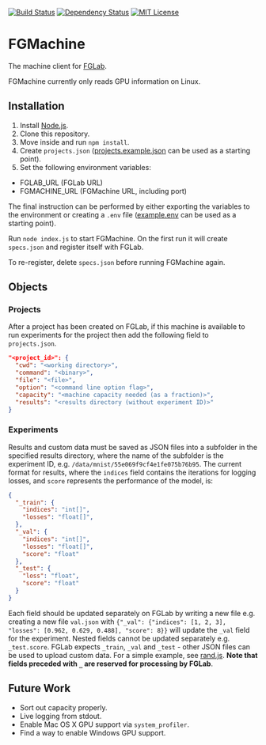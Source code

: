 [![Build Status](https://img.shields.io/travis/Kaixhin/FGMachine.svg)](https://travis-ci.org/Kaixhin/FGMachine)
[![Dependency Status](https://img.shields.io/david/kaixhin/fgmachine.svg)](https://david-dm.org/Kaixhin/FGMachine)
[![MIT License](https://img.shields.io/badge/license-MIT-blue.svg)](https://raw.githubusercontent.com/Kaixhin/FGMachine/master/LICENSE)

# FGMachine

The machine client for [FGLab](https://github.com/Kaixhin/FGLab).

FGMachine currently only reads GPU information on Linux.

## Installation

1. Install [Node.js](https://nodejs.org/).
1. Clone this repository.
1. Move inside and run `npm install`.
1. Create `projects.json` ([projects.example.json](https://github.com/Kaixhin/FGMachine/blob/master/projects.example.json) can be used as a starting point).
1. Set the following environment variables:
  - FGLAB_URL (FGLab URL)
  - FGMACHINE_URL (FGMachine URL, including port)

The final instruction can be performed by either exporting the variables to the environment or creating a `.env` file ([example.env](https://github.com/Kaixhin/FGMachine/blob/master/example.env) can be used as a starting point).

Run `node index.js` to start FGMachine. On the first run it will create `specs.json` and register itself with FGLab.

To re-register, delete `specs.json` before running FGMachine again.

## Objects

### Projects

After a project has been created on FGLab, if this machine is available to run experiments for the project then add the following field to `projects.json`.


```json
"<project_id>": {
  "cwd": "<working directory>",
  "command": "<binary>",
  "file": "<file>",
  "option": "<command line option flag>",
  "capacity": "<machine capacity needed (as a fraction)>",
  "results": "<results directory (without experiment ID)>"
}
```

### Experiments

Results and custom data must be saved as JSON files into a subfolder in the specified results directory, where the name of the subfolder is the experiment ID, e.g. `/data/mnist/55e069f9cf4e1fe075b76b95`. The current format for results, where the `indices` field contains the iterations for logging losses, and `score` represents the performance of the model, is:

```json
{
  "_train": {
    "indices": "int[]",
    "losses": "float[]",
  },
  "_val": {
    "indices": "int[]",
    "losses": "float[]",
    "score": "float"
  },
  "_test": {
    "loss": "float",
    "score": "float"
  }
}
```

Each field should be updated separately on FGLab by writing a new file e.g. creating a new file `val.json` with `{"_val": {"indices": [1, 2, 3], "losses": [0.962, 0.629, 0.488], "score": 8}}` will update the `_val` field for the experiment. Nested fields cannot be updated separately e.g. `_test.score`. FGLab expects `_train`, `_val` and `_test` - other JSON files can be used to upload custom data. For a simple example, see [rand.js](https://github.com/Kaixhin/FGMachine/blob/master/tests/rand.js). **Note that fields preceded with `_` are reserved for processing by FGLab**.

## Future Work

- Sort out capacity properly.
- Live logging from stdout.
- Enable Mac OS X GPU support via `system_profiler`.
- Find a way to enable Windows GPU support.
